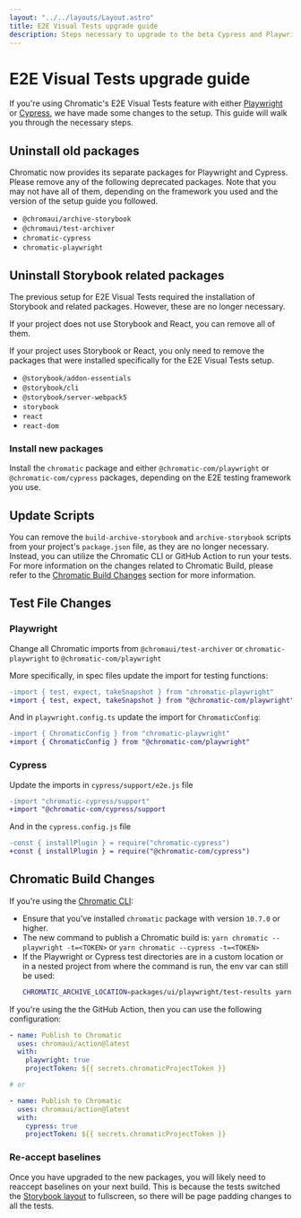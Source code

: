 ```yaml
---
layout: "../../layouts/Layout.astro"
title: E2E Visual Tests upgrade guide
description: Steps necessary to upgrade to the beta Cypress and Playwright setup
---
```


# E2E Visual Tests upgrade guide

If you're using Chromatic's E2E Visual Tests feature with either [Playwright](/docs/playwright) or [Cypress](/docs/cypress), we have made some changes to the setup. This guide will walk you through the necessary steps.

## Uninstall old packages

Chromatic now provides its separate packages for Playwright and Cypress. Please remove any of the following deprecated packages. Note that you may not have all of them, depending on the framework you used and the version of the setup guide you followed.

- `@chromaui/archive-storybook`
- `@chromaui/test-archiver`
- `chromatic-cypress`
- `chromatic-playwright`

## Uninstall Storybook related packages

The previous setup for E2E Visual Tests required the installation of Storybook and related packages. However, these are no longer necessary.

If your project does not use Storybook and React, you can remove all of them.

If your project uses Storybook or React, you only need to remove the packages that were installed specifically for the E2E Visual Tests setup.

- `@storybook/addon-essentials`
- `@storybook/cli`
- `@storybook/server-webpack5`
- `storybook`
- `react`
- `react-dom`

### Install new packages

Install the `chromatic` package and either `@chromatic-com/playwright` or `@chromatic-com/cypress` packages, depending on the E2E testing framework you use.

## Update Scripts

You can remove the `build-archive-storybook` and `archive-storybook` scripts from your project's `package.json` file, as they are no longer necessary. Instead, you can utilize the Chromatic CLI or GitHub Action to run your tests. For more information on the changes related to Chromatic Build, please refer to the [Chromatic Build Changes](#chromatic-build-changes) section for more information.

## Test File Changes

### Playwright

Change all Chromatic imports from `@chromaui/test-archiver` or `chromatic-playwright` to `@chromatic-com/playwright`

More specifically, in spec files update the import for testing functions:

```diff
-import { test, expect, takeSnapshot } from "chromatic-playwright"
+import { test, expect, takeSnapshot } from "@chromatic-com/playwright"
```

And in `playwright.config.ts` update the import for `ChromaticConfig`:

```diff
-import { ChromaticConfig } from "chromatic-playwright"
+import { ChromaticConfig } from "@chromatic-com/playwright"
```

### Cypress

Update the imports in `cypress/support/e2e.js` file

```diff
-import "chromatic-cypress/support"
+import "@chromatic-com/cypress/support
```

And in the `cypress.config.js` file

```diff
-const { installPlugin } = require("chromatic-cypress")
+const { installPlugin } = require("@chromatic-com/cypress")
```

## Chromatic Build Changes

If you're using the [Chromatic CLI](/docs/cli):

- Ensure that you've installed `chromatic` package with version `10.7.0` or higher.
- The new command to publish a Chromatic build is: `yarn chromatic --playwright -t=<TOKEN>` or `yarn chromatic --cypress -t=<TOKEN>`
- If the Playwright or Cypress test directories are in a custom location or in a nested project from where the command is run, the env var can still be used:
  ```sh
  CHROMATIC_ARCHIVE_LOCATION=packages/ui/playwright/test-results yarn chromatic --playwright -t=<TOKEN>
  ```

If you're using the the GitHub Action, then you can use the following configuration:

```yaml
- name: Publish to Chromatic
  uses: chromaui/action@latest
  with:
    playwright: true
    projectToken: ${{ secrets.chromaticProjectToken }}

# or

- name: Publish to Chromatic
  uses: chromaui/action@latest
  with:
    cypress: true
    projectToken: ${{ secrets.chromaticProjectToken }}
```

### Re-accept baselines

Once you have upgraded to the new packages, you will likely need to reaccept baselines on your next build. This is because the tests switched the [Storybook layout](https://storybook.js.org/docs/configure/story-layout#global-layout) to fullscreen, so there will be page padding changes to all the tests.
